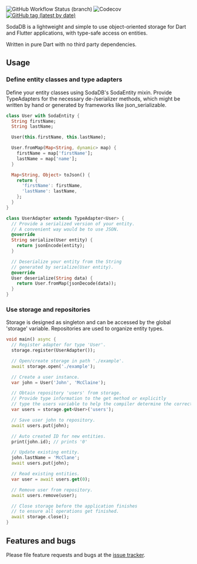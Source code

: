 ![GitHub Workflow Status (branch)](https://img.shields.io/github/workflow/status/slumann/soda_db/build/master?logo=github) ![Codecov](https://img.shields.io/codecov/c/github/slumann/soda_db?logo=codecov&logoColor=ffffff) [![GitHub tag (latest by date)](https://img.shields.io/github/v/tag/slumann/soda_db?label=pub.dev&logo=dart)](https://pub.dev/packages/soda_db)

SodaDB is a lightweight and simple to use object-oriented storage for Dart and Flutter applications,
with type-safe access on entities.

Written in pure Dart with no third party dependencies.

## Usage

### Define entity classes and type adapters
Define your entity classes using SodaDB's SodaEntity mixin. Provide TypeAdapters for the necessary 
de-/serializer methods, which might be written by hand or generated by frameworks like 
json_serializable. 

```dart
class User with SodaEntity {
  String firstName;
  String lastName;

  User(this.firstName, this.lastName);

  User.fromMap(Map<String, dynamic> map) {
    firstName = map['firstName'];
    lastName = map['name'];
  }

  Map<String, Object> toJson() {
    return {
      'firstName': firstName,
      'lastName': lastName,
    };
  }
}

class UserAdapter extends TypeAdapter<User> {
  // Provide a serialized version of your entity.
  // A convenient way would be to use JSON.
  @override
  String serialize(User entity) {
    return jsonEncode(entity);
  }

  // Deserialize your entity from the String
  // generated by serialize(User entity).
  @override
  User deserialize(String data) {
    return User.fromMap(jsonDecode(data));
  }
}
```

### Use storage and repositories
Storage is designed as singleton and can be accessed by the global 'storage' variable.
Repositories are used to organize entity types.

```dart
void main() async {
  // Register adapter for type 'User'.
  storage.register(UserAdapter());

  // Open/create storage in path './example'.
  await storage.open('./example');

  // Create a user instance.
  var john = User('John', 'McClaine');

  // Obtain repository 'users' from storage.
  // Provide type information to the get method or explicitly
  // type the users variable to help the compiler determine the correct type.
  var users = storage.get<User>('users');

  // Save user john to repository.
  await users.put(john);

  // Auto created ID for new entities.
  print(john.id); // prints '0'

  // Update existing entity.
  john.lastName = 'McClane';
  await users.put(john);

  // Read existing entities.
  var user = await users.get(0);

  // Remove user from repository.
  await users.remove(user);

  // Close storage before the application finishes
  // to ensure all operations get finished.
  await storage.close();
}
```

## Features and bugs

Please file feature requests and bugs at the [issue tracker][tracker].

[tracker]: https://github.com/slumann/soda_db/issues
